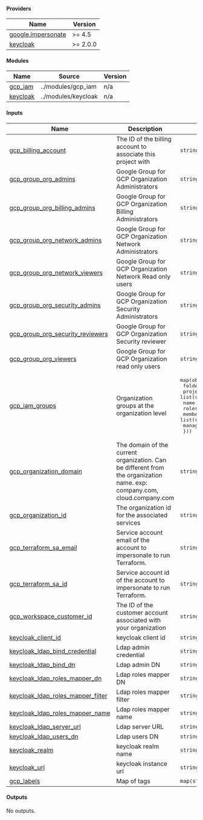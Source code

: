 <!-- BEGIN_TF_DOCS -->
#### Providers

| Name | Version |
|------|---------|
| <a name="provider_google.impersonate"></a> [google.impersonate](#provider_google.impersonate) | >= 4.5 |
| <a name="provider_keycloak"></a> [keycloak](#provider_keycloak) | >= 2.0.0 |

#### Modules

| Name | Source | Version |
|------|--------|---------|
| <a name="module_gcp_iam"></a> [gcp_iam](#module_gcp_iam) | ../modules/gcp_iam | n/a |
| <a name="module_keycloak"></a> [keycloak](#module_keycloak) | ../modules/keycloak | n/a |

#### Inputs

| Name | Description | Type | Default | Required |
|------|-------------|------|---------|:--------:|
| <a name="input_gcp_billing_account"></a> [gcp_billing_account](#input_gcp_billing_account) | The ID of the billing account to associate this project with | `string` | n/a | yes |
| <a name="input_gcp_group_org_admins"></a> [gcp_group_org_admins](#input_gcp_group_org_admins) | Google Group for GCP Organization Administrators | `string` | n/a | yes |
| <a name="input_gcp_group_org_billing_admins"></a> [gcp_group_org_billing_admins](#input_gcp_group_org_billing_admins) | Google Group for GCP Organization Billing Administrators | `string` | n/a | yes |
| <a name="input_gcp_group_org_network_admins"></a> [gcp_group_org_network_admins](#input_gcp_group_org_network_admins) | Google Group for GCP Organization Network Administrators | `string` | n/a | yes |
| <a name="input_gcp_group_org_network_viewers"></a> [gcp_group_org_network_viewers](#input_gcp_group_org_network_viewers) | Google Group for GCP Organization Network Read only users | `string` | n/a | yes |
| <a name="input_gcp_group_org_security_admins"></a> [gcp_group_org_security_admins](#input_gcp_group_org_security_admins) | Google Group for GCP Organization Security Administrators | `string` | n/a | yes |
| <a name="input_gcp_group_org_security_reviewers"></a> [gcp_group_org_security_reviewers](#input_gcp_group_org_security_reviewers) | Google Group for GCP Organization Security reviewer | `string` | n/a | yes |
| <a name="input_gcp_group_org_viewers"></a> [gcp_group_org_viewers](#input_gcp_group_org_viewers) | Google Group for GCP Organization read only users | `string` | n/a | yes |
| <a name="input_gcp_iam_groups"></a> [gcp_iam_groups](#input_gcp_iam_groups) | Organization groups at the organization level | <pre>map(object({<br>    folders    = list(string)<br>    projects   = list(string)<br>    name       = string<br>    roles      = list(string)<br>    members    = list(string)<br>    managers   = list(string)<br>  }))</pre> | n/a | yes |
| <a name="input_gcp_organization_domain"></a> [gcp_organization_domain](#input_gcp_organization_domain) | The domain of the current organization. Can be different from the organization name. exp:  company.com, cloud.company.com | `string` | n/a | yes |
| <a name="input_gcp_organization_id"></a> [gcp_organization_id](#input_gcp_organization_id) | The organization id for the associated services | `string` | n/a | yes |
| <a name="input_gcp_terraform_sa_email"></a> [gcp_terraform_sa_email](#input_gcp_terraform_sa_email) | Service account email of the account to impersonate to run Terraform. | `string` | n/a | yes |
| <a name="input_gcp_terraform_sa_id"></a> [gcp_terraform_sa_id](#input_gcp_terraform_sa_id) | Service account id of the account to impersonate to run Terraform. | `string` | n/a | yes |
| <a name="input_gcp_workspace_customer_id"></a> [gcp_workspace_customer_id](#input_gcp_workspace_customer_id) | The ID of the customer account associated with your organization | `string` | n/a | yes |
| <a name="input_keycloak_client_id"></a> [keycloak_client_id](#input_keycloak_client_id) | keycloak client id | `string` | n/a | yes |
| <a name="input_keycloak_ldap_bind_credential"></a> [keycloak_ldap_bind_credential](#input_keycloak_ldap_bind_credential) | Ldap admin credential | `string` | n/a | yes |
| <a name="input_keycloak_ldap_bind_dn"></a> [keycloak_ldap_bind_dn](#input_keycloak_ldap_bind_dn) | Ldap admin DN | `string` | n/a | yes |
| <a name="input_keycloak_ldap_roles_mapper_dn"></a> [keycloak_ldap_roles_mapper_dn](#input_keycloak_ldap_roles_mapper_dn) | Ldap roles mapper DN | `string` | n/a | yes |
| <a name="input_keycloak_ldap_roles_mapper_filter"></a> [keycloak_ldap_roles_mapper_filter](#input_keycloak_ldap_roles_mapper_filter) | Ldap roles mapper filter | `string` | n/a | yes |
| <a name="input_keycloak_ldap_roles_mapper_name"></a> [keycloak_ldap_roles_mapper_name](#input_keycloak_ldap_roles_mapper_name) | Ldap roles mapper name | `string` | n/a | yes |
| <a name="input_keycloak_ldap_server_url"></a> [keycloak_ldap_server_url](#input_keycloak_ldap_server_url) | Ldap server URL | `string` | n/a | yes |
| <a name="input_keycloak_ldap_users_dn"></a> [keycloak_ldap_users_dn](#input_keycloak_ldap_users_dn) | Ldap users DN | `string` | n/a | yes |
| <a name="input_keycloak_realm"></a> [keycloak_realm](#input_keycloak_realm) | keycloak realm name | `string` | n/a | yes |
| <a name="input_keycloak_url"></a> [keycloak_url](#input_keycloak_url) | keycloak instance url | `string` | n/a | yes |
| <a name="input_gcp_labels"></a> [gcp_labels](#input_gcp_labels) | Map of tags | `map(string)` | `{}` | no |

#### Outputs

No outputs.
<!-- END_TF_DOCS -->